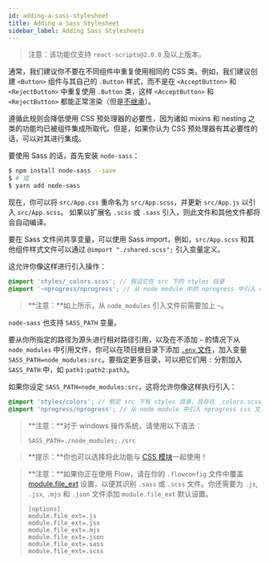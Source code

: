 ```yaml
---
id: adding-a-sass-stylesheet
title: Adding a Sass Stylesheet
sidebar_label: Adding Sass Stylesheets
---
```


> 注意：该功能仅支持 `react-scripts@2.0.0` 及以上版本。

通常，我们建议你不要在不同组件中重复使用相同的 CSS 类。例如，我们建议创建 `<Button>` 组件与其自己的 `.Button` 样式，而不是在 `<AcceptButton>` 和 `<RejectButton>` 中重复使用 `.Button` 类，这样 `<AcceptButton>` 和 `<RejectButton>` 都能正常渲染（但是[不继承](https://facebook.github.io/react/docs/composition-vs-inheritance.html)）。

遵循此规则会降低使用 CSS 预处理器的必要性，因为诸如 mixins 和 nesting 之类的功能均已被组件集成所取代。但是，如果你认为 CSS 预处理器有其必要性的话，可以对其进行集成。

要使用 Sass 的话，首先安装 `node-sass`：

```sh
$ npm install node-sass --save
$ # 或
$ yarn add node-sass
```

现在，你可以将 `src/App.css` 重命名为 `src/App.scss`，并更新 `src/App.js` 以引入 `src/App.scss`。
如果以扩展名 `.scss` 或 `.sass` 引入，则此文件和其他文件都将会自动编译。

要在 Sass 文件间共享变量，可以使用 Sass import，例如，`src/App.scss` 和其他组件样式文件可以通过 `@import "./shared.scss";` 引入变量定义。

这允许你像这样进行引入操作：

```scss
@import 'styles/_colors.scss'; // 假设它在 src 下的 styles 目录
@import '~nprogress/nprogress'; // 从 node module 中的 nprogress 中引入 css 文件
```

> **注意：**如上所示，从 `node_modules` 引入文件前需要加上 `~`。

`node-sass` 也支持 `SASS_PATH` 变量。

要从你所指定的路径为源头进行相对路径引用，以及在不添加 `~` 的情况下从 `node_modules` 中引用文件，你可以在项目根目录下添加 [`.env` 文件](https://github.com/facebook/create-react-app/blob/master/docusaurus/docs/adding-custom-environment-variables.md#adding-development-environment-variables-in-env)，加入变量 `SASS_PATH=node_modules:src`。要指定更多目录，可以把它们用 `:` 分割加入 `SASS_PATH` 中，如 `path1:path2:path3`。

如果你设定 `SASS_PATH=node_modules:src`，这将允许你像这样执行引入：
```scss
@import 'styles/colors'; // 假定 src 下有 styles 目录，且存在 _colors.scss 文件
@import 'nprogress/nprogress'; // 从 node module 中引入 nprogress css 文件
```

> **注意：**对于 windows 操作系统，请使用以下语法：
>
> ```
> SASS_PATH=./node_modules;./src
> ```

> **提示：**你也可以选择将此功能与 [CSS 模块](adding-a-css-modules-stylesheet.md)一起使用！

> **注意：**如果你正在使用 Flow，请在你的 `.flowconfig` 文件中覆盖 [module.file_ext](https://flow.org/en/docs/config/options/#toc-module-file-ext-string) 设置，以便其识别 `.sass` 或 `.scss` 文件。你还需要为 `.js`, `.jsx`, `.mjs` 和 `.json` 文件添加 `module.file_ext` 默认设置。
>
> ```
> [options]
> module.file_ext=.js
> module.file_ext=.jsx
> module.file_ext=.mjs
> module.file_ext=.json
> module.file_ext=.sass
> module.file_ext=.scss
> ```
